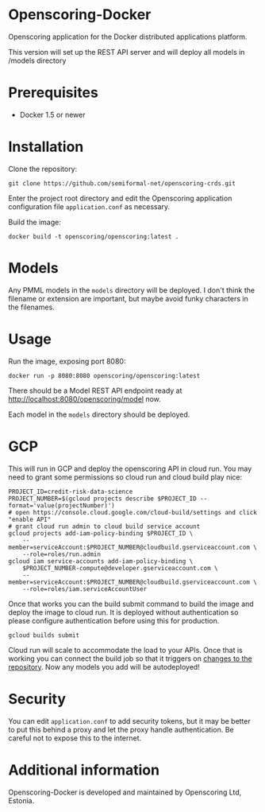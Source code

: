 Openscoring-Docker
==================

Openscoring application for the Docker distributed applications platform.

This version will set up the REST API server and will deploy all models in /models directory

# Prerequisites #

* Docker 1.5 or newer

# Installation #

Clone the repository:

```
git clone https://github.com/semiformal-net/openscoring-crds.git
```

Enter the project root directory and edit the Openscoring application configuration file `application.conf` as necessary.

Build the image:

```
docker build -t openscoring/openscoring:latest .
```

# Models #

Any PMML models in the `models` directory will be deployed. I don't think the filename or extension are important, but maybe avoid funky characters in the filenames.

# Usage #

Run the image, exposing port 8080:

```
docker run -p 8080:8080 openscoring/openscoring:latest
```

There should be a Model REST API endpoint ready at [http://localhost:8080/openscoring/model](http://localhost:8080/openscoring/model) now.

Each model in the `models` directory should be deployed.

# GCP #

This will run in GCP and deploy the openscoring API in cloud run. You may need to grant some permissions so cloud run and cloud build play nice:

```
PROJECT_ID=credit-risk-data-science
PROJECT_NUMBER=$(gcloud projects describe $PROJECT_ID --format='value(projectNumber)')
# open https://console.cloud.google.com/cloud-build/settings and click "enable API"
# grant cloud run admin to cloud build service account
gcloud projects add-iam-policy-binding $PROJECT_ID \
    --member=serviceAccount:$PROJECT_NUMBER@cloudbuild.gserviceaccount.com \
    --role=roles/run.admin
gcloud iam service-accounts add-iam-policy-binding \
    $PROJECT_NUMBER-compute@developer.gserviceaccount.com \
    --member=serviceAccount:$PROJECT_NUMBER@cloudbuild.gserviceaccount.com \
    --role=roles/iam.serviceAccountUser
```

Once that works you can the build submit command to build the image and deploy the image to cloud run. It is deployed without authentication so please configure authentication before using this for production.

```
gcloud builds submit
```

Cloud run will scale to accommodate the load to your APIs. Once that is working you can connect the build job so that it triggers on [changes to the repository](https://cloud.google.com/build/docs/automating-builds/create-manage-triggers). Now any models you add will be autodeployed!

# Security #

You can edit `application.conf` to add security tokens, but it may be better to put this behind a proxy and let the proxy handle authentication. Be careful not to expose this to the internet.

# Additional information #

Openscoring-Docker is developed and maintained by Openscoring Ltd, Estonia.
